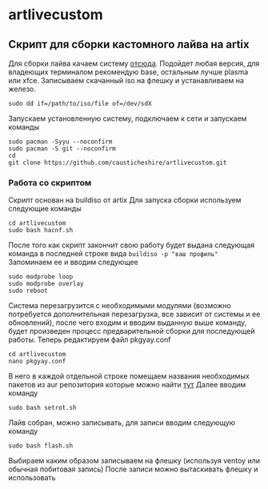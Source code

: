 # artlivecustom

## Скрипт для сборки кастомного лайва на artix
Для сборки лайва качаем систему [отсюда](https://artixlinux.org/download.php).
Подойдет любая версия, для владеющих терминалом рекомендую base, остальным лучше plasma или xfce.
Записываем скачанный iso на флешку и устанавливаем на железо.
```
sudo dd if=/path/to/iso/file of=/dev/sdX
```
Запускаем установленную систему, подключаем к сети и запускаем команды
```
sudo pacman -Syyu --noconfirm
sudo pacman -S git --noconfirm
cd
git clone https://github.com/causticheshire/artlivecustom.git
```
### Работа со скриптом
Скрипт основан на buildiso от artix
Для запуска сборки используем следующие команды
```
cd artlivecustom
sudo bash hacnf.sh
```
После того как скрипт закончит свою работу будет выдана следующая команда в последней строке вида `buildiso -p "ваш профиль"`
Запоминаем ее и вводим следующее
```
sudo modprobe loop
sudo modprobe overlay
sudo reboot
```
Система перезагрузится с необходимыми модулями (возможно потребуется дополнительная перезагрузка, все зависит от системы и ее обновлений), после чего входим и вводим выданную выше команду, будет произведен процесс предварительной сборки для последующей работы.
Теперь редактируем файл pkgyay.conf	
```
cd artlivecustom
nano pkgyay.conf
```
В него в каждой отдельной строке помещаем названия необходимых пакетов из aur репозитория которые можно найти [тут](https://aur.archlinux.org/)
Далее вводим команду
```
sudo bash setrot.sh
```
Лайв собран, можно записывать, для записи вводим следующую команду
```
sudo bash flash.sh
```
Выбираем каким образом записываем на флешку (используя ventoy или обычная побитовая запись)
После записи можно вытаскивать флешку и использовать